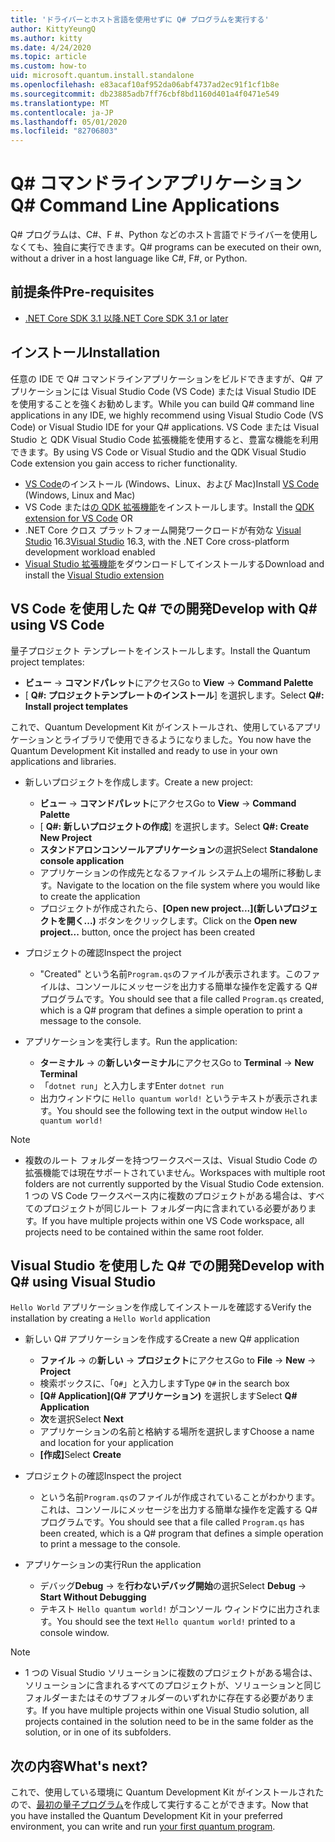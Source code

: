 ```yaml
---
title: 'ドライバーとホスト言語を使用せずに Q# プログラムを実行する'
author: KittyYeungQ
ms.author: kitty
ms.date: 4/24/2020
ms.topic: article
ms.custom: how-to
uid: microsoft.quantum.install.standalone
ms.openlocfilehash: e83acaf10af952da06abf4737ad2ec91f1cf1b8e
ms.sourcegitcommit: db23885adb7ff76cbf8bd1160d401a4f0471e549
ms.translationtype: MT
ms.contentlocale: ja-JP
ms.lasthandoff: 05/01/2020
ms.locfileid: "82706803"
---
```

# <a name="q-command-line-applications"></a><span data-ttu-id="43367-102">Q# コマンドラインアプリケーション</span><span class="sxs-lookup"><span data-stu-id="43367-102">Q# Command Line Applications</span></span>

<span data-ttu-id="43367-103">Q# プログラムは、C#、F #、Python などのホスト言語でドライバーを使用しなくても、独自に実行できます。</span><span class="sxs-lookup"><span data-stu-id="43367-103">Q# programs can be executed on their own, without a driver in a host language like C#, F#, or Python.</span></span>

## <a name="pre-requisites"></a><span data-ttu-id="43367-104">前提条件</span><span class="sxs-lookup"><span data-stu-id="43367-104">Pre-requisites</span></span>

- [<span data-ttu-id="43367-105">.NET Core SDK 3.1 以降</span><span class="sxs-lookup"><span data-stu-id="43367-105">.NET Core SDK 3.1 or later</span></span>](https://www.microsoft.com/net/download)

## <a name="installation"></a><span data-ttu-id="43367-106">インストール</span><span class="sxs-lookup"><span data-stu-id="43367-106">Installation</span></span>

<span data-ttu-id="43367-107">任意の IDE で Q# コマンドラインアプリケーションをビルドできますが、Q# アプリケーションには Visual Studio Code (VS Code) または Visual Studio IDE を使用することを強くお勧めします。</span><span class="sxs-lookup"><span data-stu-id="43367-107">While you can build Q# command line applications in any IDE, we highly recommend using Visual Studio Code (VS Code) or Visual Studio IDE for your Q# applications.</span></span> <span data-ttu-id="43367-108">VS Code または Visual Studio と QDK Visual Studio Code 拡張機能を使用すると、豊富な機能を利用できます。</span><span class="sxs-lookup"><span data-stu-id="43367-108">By using VS Code or Visual Studio and the QDK Visual Studio Code extension you gain access to richer functionality.</span></span>

- <span data-ttu-id="43367-109">[VS Code](https://code.visualstudio.com/download)のインストール (Windows、Linux、および Mac)</span><span class="sxs-lookup"><span data-stu-id="43367-109">Install [VS Code](https://code.visualstudio.com/download) (Windows, Linux and Mac)</span></span>
- <span data-ttu-id="43367-110">VS Code または[の QDK 拡張機能](https://marketplace.visualstudio.com/items?itemName=quantum.quantum-devkit-vscode)をインストールします。</span><span class="sxs-lookup"><span data-stu-id="43367-110">Install the [QDK extension for VS Code](https://marketplace.visualstudio.com/items?itemName=quantum.quantum-devkit-vscode) OR</span></span>
- <span data-ttu-id="43367-111">.NET Core クロス プラットフォーム開発ワークロードが有効な [Visual Studio](https://visualstudio.microsoft.com/downloads/) 16.3</span><span class="sxs-lookup"><span data-stu-id="43367-111">[Visual Studio](https://visualstudio.microsoft.com/downloads/) 16.3, with the .NET Core cross-platform development workload enabled</span></span>
- <span data-ttu-id="43367-112">[Visual Studio 拡張機能](https://marketplace.visualstudio.com/items?itemName=quantum.DevKit)をダウンロードしてインストールする</span><span class="sxs-lookup"><span data-stu-id="43367-112">Download and install the [Visual Studio extension](https://marketplace.visualstudio.com/items?itemName=quantum.DevKit)</span></span>


## <a name="develop-with-q-using-vs-code"></a><span data-ttu-id="43367-113">VS Code を使用した Q# での開発</span><span class="sxs-lookup"><span data-stu-id="43367-113">Develop with Q# using VS Code</span></span>

<span data-ttu-id="43367-114">量子プロジェクト テンプレートをインストールします。</span><span class="sxs-lookup"><span data-stu-id="43367-114">Install the Quantum project templates:</span></span>

- <span data-ttu-id="43367-115">**ビュー** -> **コマンドパレット**にアクセス</span><span class="sxs-lookup"><span data-stu-id="43367-115">Go to **View** -> **Command Palette**</span></span>
- <span data-ttu-id="43367-116">[ **Q#: プロジェクトテンプレートのインストール**] を選択します。</span><span class="sxs-lookup"><span data-stu-id="43367-116">Select **Q#: Install project templates**</span></span>

<span data-ttu-id="43367-117">これで、Quantum Development Kit がインストールされ、使用しているアプリケーションとライブラリで使用できるようになりました。</span><span class="sxs-lookup"><span data-stu-id="43367-117">You now have the Quantum Development Kit installed and ready to use in your own applications and libraries.</span></span>
- <span data-ttu-id="43367-118">新しいプロジェクトを作成します。</span><span class="sxs-lookup"><span data-stu-id="43367-118">Create a new project:</span></span>
  - <span data-ttu-id="43367-119">**ビュー** -> **コマンドパレット**にアクセス</span><span class="sxs-lookup"><span data-stu-id="43367-119">Go to **View** -> **Command Palette**</span></span>
  - <span data-ttu-id="43367-120">[ **Q#: 新しいプロジェクトの作成**] を選択します。</span><span class="sxs-lookup"><span data-stu-id="43367-120">Select **Q#: Create New Project**</span></span>
  - <span data-ttu-id="43367-121">**スタンドアロンコンソールアプリケーション**の選択</span><span class="sxs-lookup"><span data-stu-id="43367-121">Select **Standalone console application**</span></span>
  - <span data-ttu-id="43367-122">アプリケーションの作成先となるファイル システム上の場所に移動します。</span><span class="sxs-lookup"><span data-stu-id="43367-122">Navigate to the location on the file system where you would like to create the application</span></span>
  - <span data-ttu-id="43367-123">プロジェクトが作成されたら、**[Open new project...]\(新しいプロジェクトを開く...\)** ボタンをクリックします。</span><span class="sxs-lookup"><span data-stu-id="43367-123">Click on the **Open new project...** button, once the project has been created</span></span>
        
- <span data-ttu-id="43367-124">プロジェクトの確認</span><span class="sxs-lookup"><span data-stu-id="43367-124">Inspect the project</span></span>
  - <span data-ttu-id="43367-125">"Created" という名前`Program.qs`のファイルが表示されます。このファイルは、コンソールにメッセージを出力する簡単な操作を定義する Q# プログラムです。</span><span class="sxs-lookup"><span data-stu-id="43367-125">You should see that a file called `Program.qs` created, which is a Q# program that defines a simple operation to print a message to the console.</span></span>

- <span data-ttu-id="43367-126">アプリケーションを実行します。</span><span class="sxs-lookup"><span data-stu-id="43367-126">Run the application:</span></span>
  - <span data-ttu-id="43367-127">**ターミナル** -> の**新しいターミナル**にアクセス</span><span class="sxs-lookup"><span data-stu-id="43367-127">Go to **Terminal** -> **New Terminal**</span></span>
  - <span data-ttu-id="43367-128">「`dotnet run`」と入力します</span><span class="sxs-lookup"><span data-stu-id="43367-128">Enter `dotnet run`</span></span>
  - <span data-ttu-id="43367-129">出力ウィンドウに `Hello quantum world!` というテキストが表示されます。</span><span class="sxs-lookup"><span data-stu-id="43367-129">You should see the following text in the output window `Hello quantum world!`</span></span>


> [!NOTE]
> * <span data-ttu-id="43367-130">複数のルート フォルダーを持つワークスペースは、Visual Studio Code の拡張機能では現在サポートされていません。</span><span class="sxs-lookup"><span data-stu-id="43367-130">Workspaces with multiple root folders are not currently supported by the Visual Studio Code extension.</span></span> <span data-ttu-id="43367-131">1 つの VS Code ワークスペース内に複数のプロジェクトがある場合は、すべてのプロジェクトが同じルート フォルダー内に含まれている必要があります。</span><span class="sxs-lookup"><span data-stu-id="43367-131">If you have multiple projects within one VS Code workspace, all projects need to be contained within the same root folder.</span></span>

## <a name="develop-with-q-using-visual-studio"></a><span data-ttu-id="43367-132">Visual Studio を使用した Q# での開発</span><span class="sxs-lookup"><span data-stu-id="43367-132">Develop with Q# using Visual Studio</span></span>

<span data-ttu-id="43367-133">`Hello World` アプリケーションを作成してインストールを確認する</span><span class="sxs-lookup"><span data-stu-id="43367-133">Verify the installation by creating a `Hello World` application</span></span>

- <span data-ttu-id="43367-134">新しい Q# アプリケーションを作成する</span><span class="sxs-lookup"><span data-stu-id="43367-134">Create a new Q# application</span></span>
  - <span data-ttu-id="43367-135">**ファイル** -> の**新しい** -> **プロジェクト**にアクセス</span><span class="sxs-lookup"><span data-stu-id="43367-135">Go to **File** -> **New** -> **Project**</span></span>
  - <span data-ttu-id="43367-136">検索ボックスに、「`Q#`」と入力します</span><span class="sxs-lookup"><span data-stu-id="43367-136">Type `Q#` in the search box</span></span>
  - <span data-ttu-id="43367-137">**[Q# Application]\(Q# アプリケーション\)** を選択します</span><span class="sxs-lookup"><span data-stu-id="43367-137">Select **Q# Application**</span></span>
  - <span data-ttu-id="43367-138">**次**を選択</span><span class="sxs-lookup"><span data-stu-id="43367-138">Select **Next**</span></span>
  - <span data-ttu-id="43367-139">アプリケーションの名前と格納する場所を選択します</span><span class="sxs-lookup"><span data-stu-id="43367-139">Choose a name and location for your application</span></span>
  - <span data-ttu-id="43367-140">**[作成]**</span><span class="sxs-lookup"><span data-stu-id="43367-140">Select **Create**</span></span>

- <span data-ttu-id="43367-141">プロジェクトの確認</span><span class="sxs-lookup"><span data-stu-id="43367-141">Inspect the project</span></span>
  - <span data-ttu-id="43367-142">という名前`Program.qs`のファイルが作成されていることがわかります。これは、コンソールにメッセージを出力する簡単な操作を定義する Q# プログラムです。</span><span class="sxs-lookup"><span data-stu-id="43367-142">You should see that a file called `Program.qs` has been created, which is a Q# program that defines a simple operation to print a message to the console.</span></span>

- <span data-ttu-id="43367-143">アプリケーションの実行</span><span class="sxs-lookup"><span data-stu-id="43367-143">Run the application</span></span>
  - <span data-ttu-id="43367-144">デバッグ**Debug** -> を**行わないデバッグ開始**の選択</span><span class="sxs-lookup"><span data-stu-id="43367-144">Select **Debug** -> **Start Without Debugging**</span></span>
  - <span data-ttu-id="43367-145">テキスト `Hello quantum world!` がコンソール ウィンドウに出力されます。</span><span class="sxs-lookup"><span data-stu-id="43367-145">You should see the text `Hello quantum world!` printed to a console window.</span></span>

> [!NOTE]
> * <span data-ttu-id="43367-146">1 つの Visual Studio ソリューションに複数のプロジェクトがある場合は、ソリューションに含まれるすべてのプロジェクトが、ソリューションと同じフォルダーまたはそのサブフォルダーのいずれかに存在する必要があります。</span><span class="sxs-lookup"><span data-stu-id="43367-146">If you have multiple projects within one Visual Studio solution, all projects contained in the solution need to be in the same folder as the solution, or in one of its subfolders.</span></span>  


## <a name="whats-next"></a><span data-ttu-id="43367-147">次の内容</span><span class="sxs-lookup"><span data-stu-id="43367-147">What's next?</span></span>

<span data-ttu-id="43367-148">これで、使用している環境に Quantum Development Kit がインストールされたので、[最初の量子プログラム](xref:microsoft.quantum.write-program)を作成して実行することができます。</span><span class="sxs-lookup"><span data-stu-id="43367-148">Now that you have installed the Quantum Development Kit in your preferred environment, you can write and run [your first quantum program](xref:microsoft.quantum.write-program).</span></span>
